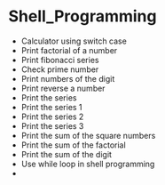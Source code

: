 # Shell_Programming

- Calculator using switch case 
- Print factorial of a number
- Print fibonacci series
- Check prime number
- Print numbers of the digit
- Print reverse a number
- Print the series
- Print the series 1
- Print the series 2
- Print the series 3
- Print the sum of the square numbers
- Print the sum of the factorial
- Print the sum of the digit
- Use while loop in shell programming
- 

